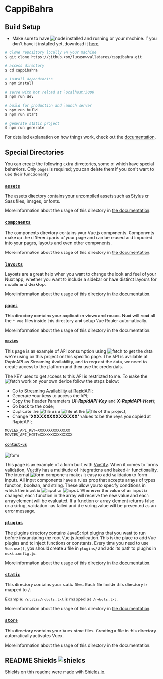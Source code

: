 # CappiBahra

## Build Setup
- Make sure to have ![node](https://img.shields.io/static/v1?label=node&message=JS&color=lightgreen) installed and running on your machine. If you don't have it installed yet, download it [here](https://nodejs.org/en/download/).

```bash
# clone repository locally on your machine
$ git clone https://github.com/lucasnwvalladares/cappibahra.git

# access directory
$ cd cappibahra

# install dependencies
$ npm install

# serve with hot reload at localhost:3000
$ npm run dev

# build for production and launch server
$ npm run build
$ npm run start

# generate static project
$ npm run generate
```

For detailed explanation on how things work, check out the [documentation](https://nuxtjs.org).

## Special Directories

You can create the following extra directories, some of which have special behaviors. Only `pages` is required; you can delete them if you don't want to use their functionality.

### [`assets`](https://github.com/lucasnwvalladares/cappibahra/tree/master/assets)

The assets directory contains your uncompiled assets such as Stylus or Sass files, images, or fonts.

More information about the usage of this directory in [the documentation](https://nuxtjs.org/docs/2.x/directory-structure/assets).

### [`components`](https://github.com/lucasnwvalladares/cappibahra/tree/master/components)

The components directory contains your Vue.js components. Components make up the different parts of your page and can be reused and imported into your pages, layouts and even other components.

More information about the usage of this directory in [the documentation](https://nuxtjs.org/docs/2.x/directory-structure/components).

### [`layouts`](https://github.com/lucasnwvalladares/cappibahra/tree/master/layouts)

Layouts are a great help when you want to change the look and feel of your Nuxt app, whether you want to include a sidebar or have distinct layouts for mobile and desktop.

More information about the usage of this directory in [the documentation](https://nuxtjs.org/docs/2.x/directory-structure/layouts).

### [`pages`](https://github.com/lucasnwvalladares/cappibahra/tree/master/pages)

This directory contains your application views and routes. Nuxt will read all the `*.vue` files inside this directory and setup Vue Router automatically.

More information about the usage of this directory in [the documentation](https://nuxtjs.org/docs/2.x/get-started/routing).

#### [`movies`](https://github.com/lucasnwvalladares/cappibahra/blob/master/pages/movies.vue)

This page is an example of API consumption using ![fetch](https://img.shields.io/static/v1?label=fetch&message=API&color=green) to get the data we're using on this project on this specific page. The API is available at RapidAPI as Streaming Availability, and to request the data, we need to create access to the platform and then use the credentials.

The KEY used to get access to this API is restricted to me. To make the ![fetch](https://img.shields.io/static/v1?label=fetch&message=API&color=green) work on your own device follow the steps below:

- Go to [Streaming Availability at RapidAPI](https://rapidapi.com/movie-of-the-night-movie-of-the-night-default/api/streaming-availability/);
- Generate your keys to access the API;
- Copy the Header Parameters (***X-RapidAPI-Key*** and ***X-RapidAPI-Host***);
- Go back to the code;
- Duplicate the ![file](https://img.shields.io/static/v1?label=.env.example&message=FILE&color=blue) as a ![file](https://img.shields.io/static/v1?label=.env&message=FILE&color=blue) at the ![file](https://img.shields.io/static/v1?label=root&message=FILE&color=blue) of the project;
- Change **'XXXXXXXXXXXXXXX'** values to be the keys you copied at RapidAPI;

```
MOVIES_API_KEY=XXXXXXXXXXXXXXX
MOVIES_API_HOST=XXXXXXXXXXXXXXX
```

#### [`contact-us`](https://github.com/lucasnwvalladares/cappibahra/blob/master/pages/contact-us.vue)

![form](https://img.shields.io/static/v1?label=v-form&message=Vuetify&color=lightblue)

This page is an example of a form built with [Vuetify](https://vuetifyjs.com/en/). When it comes to forms validation, Vuetify has a multitude of integrations and baked-in functionality. The internal ![form](https://img.shields.io/static/v1?label=v-form&message=Vuetify&color=lightblue) component makes it easy to add validation to form inputs. All input components have a rules prop that accepts arrays of types function, boolean, and string. These allow you to specify conditions in which the input is ![input](https://img.shields.io/static/v1?label=input&message=valid&color=green) or ![input](https://img.shields.io/static/v1?label=input&message=invalid&color=red). Whenever the value of an input is changed, each function in the array will receive the new value and each array element will be evaluated. If a function or array element returns false or a string, validation has failed and the string value will be presented as an error message.

### [`plugins`](https://github.com/lucasnwvalladares/cappibahra/tree/master/plugins)

The plugins directory contains JavaScript plugins that you want to run before instantiating the root Vue.js Application. This is the place to add Vue plugins and to inject functions or constants. Every time you need to use `Vue.use()`, you should create a file in `plugins/` and add its path to plugins in `nuxt.config.js`.

More information about the usage of this directory in [the documentation](https://nuxtjs.org/docs/2.x/directory-structure/plugins).

### [`static`](https://github.com/lucasnwvalladares/cappibahra/tree/master/static)

This directory contains your static files. Each file inside this directory is mapped to `/`.

Example: `/static/robots.txt` is mapped as `/robots.txt`.

More information about the usage of this directory in [the documentation](https://nuxtjs.org/docs/2.x/directory-structure/static).

### [`store`](https://github.com/lucasnwvalladares/cappibahra/tree/master/store)

This directory contains your Vuex store files. Creating a file in this directory automatically activates Vuex.

More information about the usage of this directory in [the documentation](https://nuxtjs.org/docs/2.x/directory-structure/store).


## README Shields ![shields](https://img.shields.io/static/v1?label=shields&message=IO&color=black)

Shields on this readme were made with [Shields.io](https://shields.io/).

